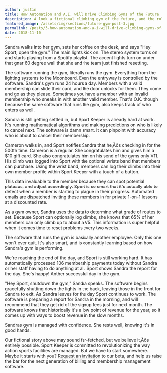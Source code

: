 ```yaml
---
author: justin
title: How Automation and A.I. will Drive Climbing Gyms of the Future
description: A look a fictional climbing gym of the future, and the role that automation and artificial intelligence could play.
featured_image: /assets/img/sections/future-gym-post-3.jpg
permalink: /posts/3-how-automation-and-a-i-will-drive-climbing-gyms-of-the-future
date: 2018-11-10
---
```


Sandra walks into her gym, sets her coffee on the desk, and says "Hey Sport, open the gym." The main lights kick on. The stereo system turns on and starts playing from a Spotify playlist. The accent lights turn on under that gnar 60 degree wall that she and the team just finished resetting.

The software running the gym, literally runs the gym. Everything from the lighting systems to the Moonboard. Even the entryway is controlled by the software. Sandra's gym runs 24 hours a day. Members with a valid membership can slide their card, and the door unlocks for them. They come and go as they please. Sometimes you have a member with an invalid membership who sneaks in with another valid member. That's O.K. though because the same software that runs the gym, also keeps track of who enters as well.

Sandra is still getting settled in, but Sport Keeper is already hard at work. It's running mathematical algorithms and making predictions on who is likely to cancel next. The software is damn smart. It can pinpoint with accuracy who is about to cancel their membership.

Cameron walks in, and Sport notifies Sandra that he‚Äôs checking in for the 500th time. Cameron is a regular. She congratulates him and gives him a $10 gift card. She also congratulates him on his send of the gyms only V11. His climb was logged into Sport with the optional wrists band that members can purchase. Using the wrist band, members can log their climbs into their own member profile within Sport Keeper with a touch of a button.

This data invaluable to the member because they can spot potential plateaus, and adjust accordingly. Sport is so smart that it's actually able to detect when a member is starting to plague in their progress. Automated emails are dispatched inviting these members in for private 1-on-1 lessons at a discounted rate.

As a gym owner, Sandra uses the data to determine what grade of routes to set. Because Sport can optionally log climbs, she knows that 65% of her members can only climb up to about a V5. This information is super helpful when it comes time to reset problems every two weeks.

The software that runs the gym is basically another employee. Only this one won't ever quit. It's also smart, and is constantly learning based on how Sandra's gym is performing.

We're reaching the end of the day, and Sport is still working hard. It has automatically processed 106 membership payments today without Sandra or her staff having to do anything at all. Sport shows Sandra the report for the day. She's happy! Anther successful day in the gym.

"Hey Sport, shutdown the gym," Sandra speaks. The software begins gracefully shutting down the lights in the back, leaving those in the front for Sandra to exit. As Sandra leaves for the day Sport continues to work. The software is preparing a report for Sandra in the morning, and will recommend that they get rid of the signup fees just for next month. The software knows that historically it's a low point of revenue for the year, so it comes up with ways to boost revenue in the slow months.

Sandras gym is managed with confidence. She rests well, knowing it's in good hands.

Our fictional story above may sound far-fetched, but we believe it‚Äôs entirely possible. Sport Keeper is committed to revolutionizing the way action sports facilities are managed. But we have to start somewhere. Maybe it starts with you? [Request an invitation](https://sport-keeper.com/beta) to our beta, and help us raise the bar for the next generation of billing and membership management software.